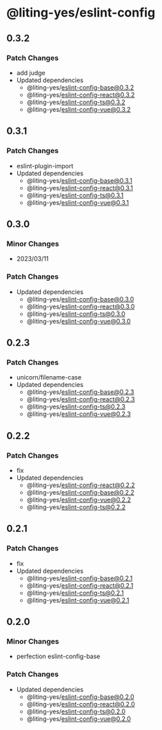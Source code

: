 # @liting-yes/eslint-config

## 0.3.2

### Patch Changes

- add judge
- Updated dependencies
  - @liting-yes/eslint-config-base@0.3.2
  - @liting-yes/eslint-config-react@0.3.2
  - @liting-yes/eslint-config-ts@0.3.2
  - @liting-yes/eslint-config-vue@0.3.2

## 0.3.1

### Patch Changes

- eslint-plugin-import
- Updated dependencies
  - @liting-yes/eslint-config-base@0.3.1
  - @liting-yes/eslint-config-react@0.3.1
  - @liting-yes/eslint-config-ts@0.3.1
  - @liting-yes/eslint-config-vue@0.3.1

## 0.3.0

### Minor Changes

- 2023/03/11

### Patch Changes

- Updated dependencies
  - @liting-yes/eslint-config-base@0.3.0
  - @liting-yes/eslint-config-react@0.3.0
  - @liting-yes/eslint-config-ts@0.3.0
  - @liting-yes/eslint-config-vue@0.3.0

## 0.2.3

### Patch Changes

- unicorn/filename-case
- Updated dependencies
  - @liting-yes/eslint-config-base@0.2.3
  - @liting-yes/eslint-config-react@0.2.3
  - @liting-yes/eslint-config-ts@0.2.3
  - @liting-yes/eslint-config-vue@0.2.3

## 0.2.2

### Patch Changes

- fix
- Updated dependencies
  - @liting-yes/eslint-config-react@0.2.2
  - @liting-yes/eslint-config-base@0.2.2
  - @liting-yes/eslint-config-vue@0.2.2
  - @liting-yes/eslint-config-ts@0.2.2

## 0.2.1

### Patch Changes

- fix
- Updated dependencies
  - @liting-yes/eslint-config-base@0.2.1
  - @liting-yes/eslint-config-react@0.2.1
  - @liting-yes/eslint-config-ts@0.2.1
  - @liting-yes/eslint-config-vue@0.2.1

## 0.2.0

### Minor Changes

- perfection eslint-config-base

### Patch Changes

- Updated dependencies
  - @liting-yes/eslint-config-base@0.2.0
  - @liting-yes/eslint-config-react@0.2.0
  - @liting-yes/eslint-config-ts@0.2.0
  - @liting-yes/eslint-config-vue@0.2.0

